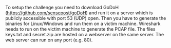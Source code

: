 To setup the challenge you need to download GoDoH (https://github.com/sensepost/goDoH) and run it on a server which is publicly accessible with port 53 (UDP) open. Then you have to generate the binaries for Linux/Windows and run them on a victim machine. Wireshark needs to run on the victim machine to generate the PCAP file. The files keys.txt and secret.zip are hosted on a webserver on the same server. The web server can run on any port (e.g. 80). 
